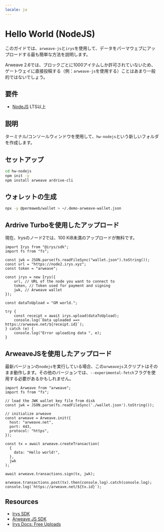 ```yaml
---
locale: ja
---
```

# Hello World (NodeJS)

このガイドでは、`arweave-js`と`irys`を使用して、データをパーマウェブにアップロードする最も簡単な方法を説明します。

Arweave 2.6では、ブロックごとに1000アイテムしか許可されていないため、ゲートウェイに直接投稿する（例：`arweave-js`を使用する）ことはあまり一般的ではないでしょう。

## 要件

-   [NodeJS](https://nodejs.org) LTS以上

## 説明

ターミナル/コンソールウィンドウを使用して、`hw-nodejs`という新しいフォルダを作成します。

## セットアップ

```sh
cd hw-nodejs
npm init -y
npm install arweave ardrive-cli
```

## ウォレットの生成

```sh
npx -y @permaweb/wallet > ~/.demo-arweave-wallet.json
```

## Ardrive Turboを使用したアップロード

現在、Irysのノード2では、100 KiB未満のアップロードが無料です。


```js:no-line-numbers
import Irys from "@irys/sdk";
import fs from "fs";

const jwk = JSON.parse(fs.readFileSync("wallet.json").toString());
const url = "https://node2.irys.xyz";
const token = "arweave";

const irys = new Irys({
	url, // URL of the node you want to connect to
	token, // Token used for payment and signing
	jwk, // Arweave wallet
});

const dataToUpload = "GM world.";

try {
	const receipt = await irys.upload(dataToUpload);
	console.log(`Data uploaded ==> https://arweave.net/${receipt.id}`);
} catch (e) {
	console.log("Error uploading data ", e);
}
```

## ArweaveJSを使用したアップロード

最新バージョンの`nodejs`を実行している場合、この`arweavejs`スクリプトはそのまま動作します。その他のバージョンでは、`--experimental-fetch`フラグを使用する必要があるかもしれません。


```js:no-line-numbers
import Arweave from "arweave";
import fs from "fs";

// load the JWK wallet key file from disk
const jwk = JSON.parse(fs.readFileSync('./wallet.json').toString());

// initialize arweave
const arweave = Arweave.init({
  host: "arweave.net",
  port: 443,
  protocol: "https",
});

const tx = await arweave.createTransaction(
  {
    data: "Hello world!",
  },
  jwk
);

await arweave.transactions.sign(tx, jwk);

arweave.transactions.post(tx).then(console.log).catch(console.log);
console.log(`https://arweave.net/${tx.id}`);
```

## Resources

-   [Irys SDK](https://github.com/irys-xyz/js-sdk)
-   [Arweave JS SDK](https://github.com/ArweaveTeam/arweave-js)
-   [Irys Docs: Free Uploads](http://docs.irys.xyz/faqs/dev-faq#does-irys-offer-free-uploads)
